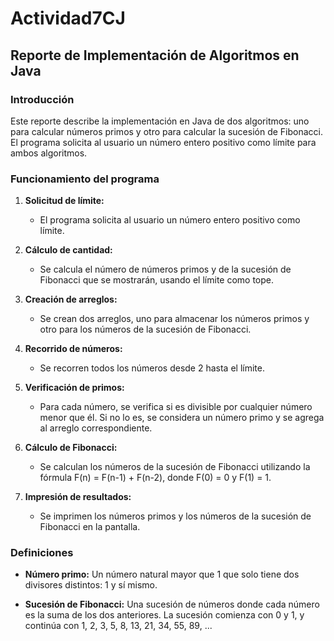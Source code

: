 # Actividad7CJ

## Reporte de Implementación de Algoritmos en Java

### Introducción

Este reporte describe la implementación en Java de dos algoritmos: uno para calcular números primos y otro para calcular la sucesión de Fibonacci. El programa solicita al usuario un número entero positivo como límite para ambos algoritmos.

### Funcionamiento del programa

1. **Solicitud de límite:**
   - El programa solicita al usuario un número entero positivo como límite.
  
2. **Cálculo de cantidad:**
   - Se calcula el número de números primos y de la sucesión de Fibonacci que se mostrarán, usando el límite como tope.
  
3. **Creación de arreglos:**
   - Se crean dos arreglos, uno para almacenar los números primos y otro para los números de la sucesión de Fibonacci.
  
4. **Recorrido de números:**
   - Se recorren todos los números desde 2 hasta el límite.
  
5. **Verificación de primos:**
   - Para cada número, se verifica si es divisible por cualquier número menor que él. Si no lo es, se considera un número primo y se agrega al arreglo correspondiente.
  
6. **Cálculo de Fibonacci:**
   - Se calculan los números de la sucesión de Fibonacci utilizando la fórmula F(n) = F(n-1) + F(n-2), donde F(0) = 0 y F(1) = 1.
  
7. **Impresión de resultados:**
   - Se imprimen los números primos y los números de la sucesión de Fibonacci en la pantalla.

### Definiciones

- **Número primo:** Un número natural mayor que 1 que solo tiene dos divisores distintos: 1 y sí mismo.

- **Sucesión de Fibonacci:** Una sucesión de números donde cada número es la suma de los dos anteriores. La sucesión comienza con 0 y 1, y continúa con 1, 2, 3, 5, 8, 13, 21, 34, 55, 89, ...
